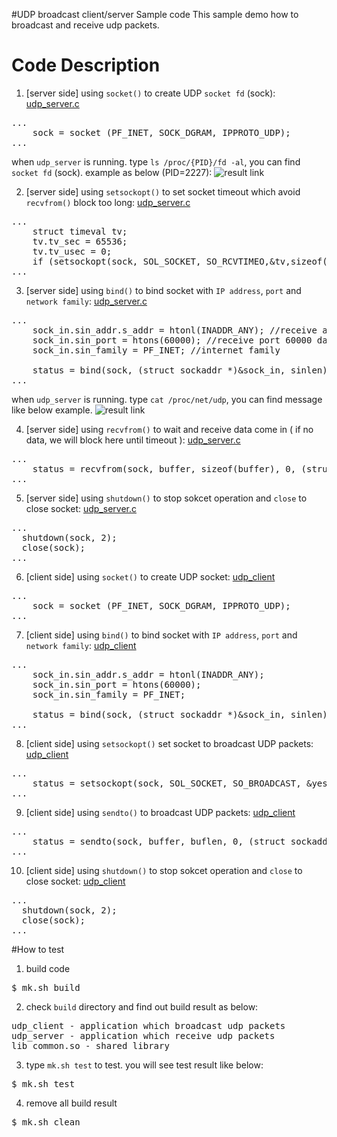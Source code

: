 #UDP broadcast client/server Sample code
This sample demo how to broadcast and receive udp packets.

# Code Description
1. [server side] using `socket()` to create UDP `socket fd` (sock): [udp_server.c](https://github.com/ivan0124/Linux-programming/blob/master/user_udp_broadcast_client_server/app_src/server/udp_server.c)
<pre>
...
    sock = socket (PF_INET, SOCK_DGRAM, IPPROTO_UDP);
...
</pre>
when `udp_server` is running. type `ls /proc/{PID}/fd -al`, you can find `socket fd` (sock). example as below (PID=2227):
![result link](http://139.162.35.49/image/Linux-Programming/find_socket_process_20160419_2.png)

2. [server side] using `setsockopt()` to set socket timeout which avoid `recvfrom()` block too long: [udp_server.c](https://github.com/ivan0124/Linux-programming/blob/master/user_udp_broadcast_client_server/app_src/server/udp_server.c)
<pre>
...
    struct timeval tv;
    tv.tv_sec = 65536;
    tv.tv_usec = 0;
    if (setsockopt(sock, SOL_SOCKET, SO_RCVTIMEO,&tv,sizeof(tv)) < 0) {
...
</pre>

3. [server side] using `bind()` to bind socket with `IP address`, `port` and `network family`: [udp_server.c](https://github.com/ivan0124/Linux-programming/blob/master/user_udp_broadcast_client_server/app_src/server/udp_server.c)
<pre>
...
    sock_in.sin_addr.s_addr = htonl(INADDR_ANY); //receive all network interface data
    sock_in.sin_port = htons(60000); //receive port 60000 data
    sock_in.sin_family = PF_INET; //internet family

    status = bind(sock, (struct sockaddr *)&sock_in, sinlen);
...
</pre>
when `udp_server` is running. type `cat /proc/net/udp`, you can find message like below example.
![result link](http://139.162.35.49/image/Linux-Programming/find_socket_process_20160419_3.png)

4. [server side] using `recvfrom()` to wait and receive data come in ( if no data, we will block here until timeout ): [udp_server.c](https://github.com/ivan0124/Linux-programming/blob/master/user_udp_broadcast_client_server/app_src/server/udp_server.c)
<pre>
...
    status = recvfrom(sock, buffer, sizeof(buffer), 0, (struct sockaddr *)&sock_in, &sinlen);
...
</pre>

5. [server side] using `shutdown()` to stop sokcet operation and `close` to close socket: [udp_server.c](https://github.com/ivan0124/Linux-programming/blob/master/user_udp_broadcast_client_server/app_src/server/udp_server.c)
<pre>
...
  shutdown(sock, 2);
  close(sock);
...
</pre>

6. [client side] using `socket()` to create UDP socket: [udp_client](https://github.com/ivan0124/Linux-programming/blob/master/user_udp_broadcast_client_server/app_src/client/udp_client.c)
<pre>
...
    sock = socket (PF_INET, SOCK_DGRAM, IPPROTO_UDP);
...
</pre>

7. [client side] using `bind()` to bind socket with `IP address`, `port` and `network family`: [udp_client](https://github.com/ivan0124/Linux-programming/blob/master/user_udp_broadcast_client_server/app_src/client/udp_client.c)
<pre>
...
    sock_in.sin_addr.s_addr = htonl(INADDR_ANY);
    sock_in.sin_port = htons(60000);
    sock_in.sin_family = PF_INET;

    status = bind(sock, (struct sockaddr *)&sock_in, sinlen);
...
</pre>

8. [client side] using `setsockopt()` set socket to broadcast UDP packets: [udp_client](https://github.com/ivan0124/Linux-programming/blob/master/user_udp_broadcast_client_server/app_src/client/udp_client.c)
<pre>
...
    status = setsockopt(sock, SOL_SOCKET, SO_BROADCAST, &yes, sizeof(int) );
...
</pre>

9. [client side] using `sendto()` to broadcast UDP packets: [udp_client](https://github.com/ivan0124/Linux-programming/blob/master/user_udp_broadcast_client_server/app_src/client/udp_client.c)
<pre>
...
    status = sendto(sock, buffer, buflen, 0, (struct sockaddr *)&sock_in, sinlen);
...
</pre>

10. [client side] using `shutdown()` to stop sokcet operation and `close` to close socket: [udp_client](https://github.com/ivan0124/Linux-programming/blob/master/user_udp_broadcast_client_server/app_src/client/udp_client.c)
<pre>
...
  shutdown(sock, 2);
  close(sock);
...
</pre>

#How to test
1. build code
<pre>$ mk.sh build</pre>

2. check `build` directory and find out build result as below: 
<pre>
udp_client - application which broadcast udp packets
udp_server - application which receive udp packets
lib_common.so - shared library
</pre>

3. type `mk.sh test` to test. you will see test result like below:
<pre>$ mk.sh test </pre>

4. remove all build result
<pre>$ mk.sh clean</pre> 


